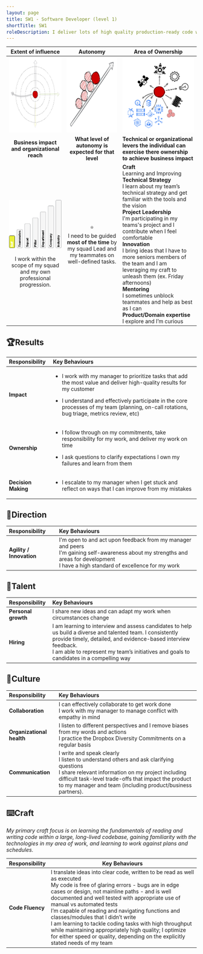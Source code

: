 ```yaml
---
layout: page
title: SW1 - Software Developer (level 1)
shortTitle: SW1
roleDescription: I deliver lots of high quality production-ready code with direction from the team
---
```


|                  Extent of influence<br />                   |                        Autonomy<br />                        | Area of Ownership<br />                                      |
| :----------------------------------------------------------: | :----------------------------------------------------------: | ------------------------------------------------------------ |
| <img src="./../assets/Influence.png" alt="influence" style="height: 200px; align: center" /> | <img src="./../assets/Autonomy.png" alt="Autonomy" style="height: 200px; align: center" /> | <img src="./../assets/Ownership.png" alt="ownership" style="height: 200px; align: center" /> |
|         **Business impact and organizational reach**         |    **What level of autonomy is expected for that level**     | **Technical or organizational levers the individual can exercise there ownership to achieve business impact** |
| ![extent1](./..\assets\level1\extent1.png)<br /><br />I work within the scope of my squad and my own professional progression. | ⭐<br />I need to be guided **most of the time** by my squad Lead and my teammates on well-defined tasks. | **Craft**<br />Learning and Improving<br />**Technical Strategy**<br />I learn about my team’s technical strategy and get familiar with the tools and the vision<br />**Project Leadership**<br />I'm participating in my teams's project and I contribute when I feel comfortable<br />**Innovation**<br />I bring ideas that I have to more seniors members of the team and I am leveraging my craft to unleash them (ex. Friday afternoons)<br />**Mentoring**<br />I sometimes unblock teammates and help as best as I can<br />**Product/Domain expertise**<br />I explore and I’m curious |

## 🏆Results

| **Responsibility**  | **Key Behaviours**                                                                                                                                                                                                                                                                                 |
| :------------------- |:---------------------------------------------------------------------------------------------------------------------------------------------------------------------------------------------------------------------------------------------------------------------------------------------------|
| **Impact**| <ul><li>I work with my manager to prioritize tasks that add the most value and deliver high-quality results for my customer </li></ul> <ul><li>I understand and effectively participate in the core processes of my team (planning, on-call rotations, bug triage, metrics review, etc) </li></ul> |
| **Ownership**| <ul><li> I follow through on my commitments, take responsibility for my work, and deliver my work on time </li></ul> <ul><li> I ask questions to clarify expectations I own my failures and learn from them </li></ul>                                                                             |
| **Decision Making**| <ul><li> I escalate to my manager when I get stuck and reflect on ways that I can improve from my mistakes </li></ul>                                                                                                                                                                                         |

## 🌟Direction

| **Responsibility**       | **Key Behaviours**                                           |
| :----------------------- | :----------------------------------------------------------- |
| **Agility / Innovation** | I'm open to and act upon feedback from my manager and peers<br/>I'm gaining self-awareness about my strengths and areas for development<br/>I have a high standard of excellence for my work |

## 🌳Talent

| **Responsibility**  | **Key Behaviours**                                           |
| :------------------ | :----------------------------------------------------------- |
| **Personal growth** | I share new ideas and can adapt my work when circumstances change |
| **Hiring**          | I am learning to interview and assess candidates to help us build a diverse and talented team. I consistently provide timely, detailed, and evidence-based interview feedback.<br/>I am able to represent my team’s initiatives and goals to candidates in a compelling way |

## 🌳Culture

| **Responsibility**        | **Key Behaviours**                                           |
| :------------------------ | :----------------------------------------------------------- |
| **Collaboration**         | I can effectively collaborate to get work done<br/>I work with my manager to manage conflict with empathy in mind |
| **Organizational health** | I listen to different perspectives and I remove biases from my words and actions <br/>I practice the Dropbox Diversity Commitments on a regular basis |
| **Communication**         | I write and speak clearly<br/>I listen to understand others and ask clarifying questions<br/>I share relevant information on my project including difficult task-level trade-offs that impact the product to my manager and team (including product/business partners). |

## ⌨️Craft

*My primary craft focus is on learning the fundamentals of reading and writing code within a large, long-lived codebase, gaining familiarity with the technologies in my area of work, and learning to work against plans and schedules.*

| **Responsibility** | **Key Behaviours**                                           |
| :----------------- | ------------------------------------------------------------ |
| **Code Fluency**   | I translate ideas into clear code, written to be read as well as executed<br/>My code is free of glaring errors - bugs are in edge cases or design, not mainline paths - and is well documented and well tested with appropriate use of manual vs automated tests<br/>I’m capable of reading and navigating functions and classes/modules that I didn’t write<br/>I am learning to tackle coding tasks with high throughput while maintaining appropriately high quality; I optimize for either speed or quality, depending on the explicitly stated needs of my team |
